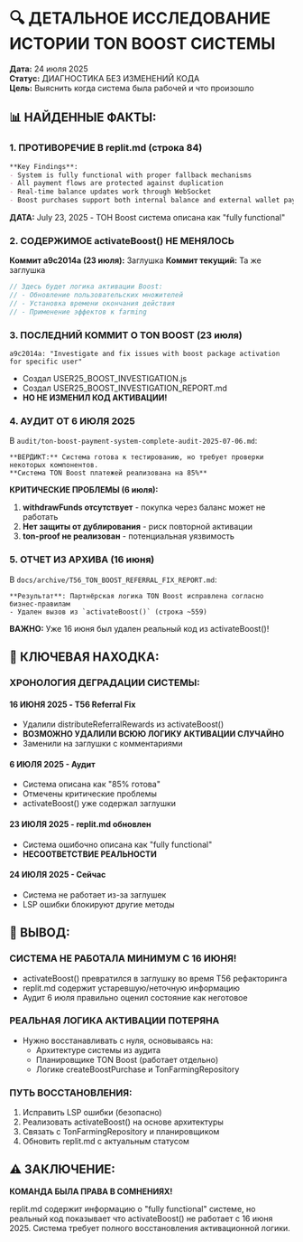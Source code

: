 # 🔍 ДЕТАЛЬНОЕ ИССЛЕДОВАНИЕ ИСТОРИИ TON BOOST СИСТЕМЫ

**Дата:** 24 июля 2025  
**Статус:** ДИАГНОСТИКА БЕЗ ИЗМЕНЕНИЙ КОДА  
**Цель:** Выяснить когда система была рабочей и что произошло

## 📊 НАЙДЕННЫЕ ФАКТЫ:

### 1. **ПРОТИВОРЕЧИЕ В replit.md (строка 84)**
```markdown
**Key Findings**:
- System is fully functional with proper fallback mechanisms
- All payment flows are protected against duplication
- Real-time balance updates work through WebSocket
- Boost purchases support both internal balance and external wallet payments
```

**ДАТА:** July 23, 2025 - ТОН Boost система описана как "fully functional"

### 2. **СОДЕРЖИМОЕ activateBoost() НЕ МЕНЯЛОСЬ**
**Коммит a9c2014a (23 июля):** Заглушка
**Коммит текущий:** Та же заглушка

```typescript
// Здесь будет логика активации Boost:
// - Обновление пользовательских множителей
// - Установка времени окончания действия
// - Применение эффектов к farming
```

### 3. **ПОСЛЕДНИЙ КОММИТ О TON BOOST (23 июля)**
```
a9c2014a: "Investigate and fix issues with boost package activation for specific user"
```
- Создал USER25_BOOST_INVESTIGATION.js
- Создал USER25_BOOST_INVESTIGATION_REPORT.md
- **НО НЕ ИЗМЕНИЛ КОД АКТИВАЦИИ!**

### 4. **АУДИТ ОТ 6 ИЮЛЯ 2025**
В `audit/ton-boost-payment-system-complete-audit-2025-07-06.md`:
```
**ВЕРДИКТ:** Система готова к тестированию, но требует проверки некоторых компонентов.
**Система TON Boost платежей реализована на 85%**
```

**КРИТИЧЕСКИЕ ПРОБЛЕМЫ (6 июля):**
1. **withdrawFunds отсутствует** - покупка через баланс может не работать
2. **Нет защиты от дублирования** - риск повторной активации
3. **ton-proof не реализован** - потенциальная уязвимость

### 5. **ОТЧЕТ ИЗ АРХИВА (16 июня)**
В `docs/archive/T56_TON_BOOST_REFERRAL_FIX_REPORT.md`:
```
**Результат**: Партнёрская логика TON Boost исправлена согласно бизнес-правилам
- Удален вызов из `activateBoost()` (строка ~559)
```

**ВАЖНО:** Уже 16 июня был удален реальный код из activateBoost()!

## 🚨 КЛЮЧЕВАЯ НАХОДКА:

### **ХРОНОЛОГИЯ ДЕГРАДАЦИИ СИСТЕМЫ:**

#### **16 ИЮНЯ 2025** - T56 Referral Fix
- Удалили distributeReferralRewards из activateBoost()
- **ВОЗМОЖНО УДАЛИЛИ ВСЮЮ ЛОГИКУ АКТИВАЦИИ СЛУЧАЙНО**
- Заменили на заглушки с комментариями

#### **6 ИЮЛЯ 2025** - Аудит
- Система описана как "85% готова"
- Отмечены критические проблемы
- activateBoost() уже содержал заглушки

#### **23 ИЮЛЯ 2025** - replit.md обновлен
- Система ошибочно описана как "fully functional"
- **НЕСООТВЕТСТВИЕ РЕАЛЬНОСТИ**

#### **24 ИЮЛЯ 2025** - Сейчас
- Система не работает из-за заглушек
- LSP ошибки блокируют другие методы

## 🎯 ВЫВОД:

### **СИСТЕМА НЕ РАБОТАЛА МИНИМУМ С 16 ИЮНЯ!**
- activateBoost() превратился в заглушку во время T56 рефакторинга
- replit.md содержит устаревшую/неточную информацию
- Аудит 6 июля правильно оценил состояние как неготовое

### **РЕАЛЬНАЯ ЛОГИКА АКТИВАЦИИ ПОТЕРЯНА**
- Нужно восстанавливать с нуля, основываясь на:
  - Архитектуре системы из аудита
  - Планировщике TON Boost (работает отдельно)
  - Логике createBoostPurchase и TonFarmingRepository

### **ПУТЬ ВОССТАНОВЛЕНИЯ:**
1. Исправить LSP ошибки (безопасно)
2. Реализовать activateBoost() на основе архитектуры
3. Связать с TonFarmingRepository и планировщиком
4. Обновить replit.md с актуальным статусом

## ⚠️ **ЗАКЛЮЧЕНИЕ:**

**КОМАНДА БЫЛА ПРАВА В СОМНЕНИЯХ!**

replit.md содержит информацию о "fully functional" системе, но реальный код показывает что activateBoost() не работает с 16 июня 2025. Система требует полного восстановления активационной логики.